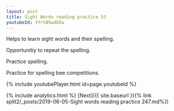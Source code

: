 ```yaml
---
layout: post
title: Sight Words reading practice 53
youtubeId: YYrtB5wdUZw
---
```

 
 
Helps to learn sight words and their spelling.

Opportunitiy to repeat the spelling. 

Practice spelling. 
 
Practice for spelling bee competitions. 
 
{% include youtubePlayer.html id=page.youtubeId %}
 
 
{% include analytics.html %} 
[Next]({{ site.baseurl }}{% link  split2/_posts/2019-06-05-Sight words reading practice 247.md%})
 
